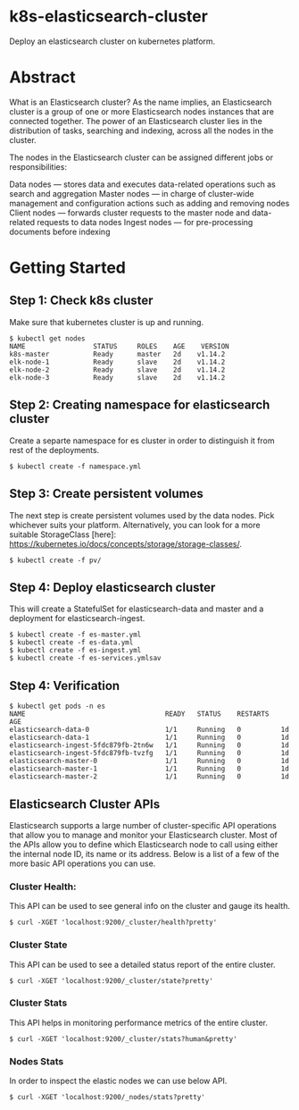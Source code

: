 # k8s-elasticsearch-cluster
Deploy an elasticsearch cluster on kubernetes platform.

# Abstract
What is an Elasticsearch cluster?
As the name implies, an Elasticsearch cluster is a group of one or more Elasticsearch nodes instances that are connected together. The power of an Elasticsearch cluster lies in the distribution of tasks, searching and indexing, across all the nodes in the cluster.

The nodes in the Elasticsearch cluster can be assigned different jobs or responsibilities:

Data nodes — stores data and executes data-related operations such as search and aggregation
Master nodes — in charge of cluster-wide management and configuration actions such as adding and removing nodes
Client nodes — forwards cluster requests to the master node and data-related requests to data nodes
Ingest nodes — for pre-processing documents before indexing

# Getting Started

## Step 1: Check k8s cluster
Make sure that kubernetes cluster is up and running.
````
$ kubectl get nodes
NAME                 STATUS     ROLES    AGE    VERSION
k8s-master           Ready      master   2d    v1.14.2
elk-node-1           Ready      slave    2d    v1.14.2
elk-node-2           Ready      slave    2d    v1.14.2
elk-node-3           Ready      slave    2d    v1.14.2
````

## Step 2: Creating namespace for elasticsearch cluster
Create a separte namespace for es cluster in order to distinguish it from rest of the deployments.
````
$ kubectl create -f namespace.yml
````

## Step 3: Create persistent volumes
The next step is create persistent volumes used by the data nodes. Pick whichever suits your platform. Alternatively, you can look for a more suitable StorageClass [here]: https://kubernetes.io/docs/concepts/storage/storage-classes/. 
````
$ kubectl create -f pv/
````

## Step 4: Deploy elasticsearch cluster
This will create a StatefulSet for elasticsearch-data and master and a deployment for elasticsearch-ingest.
````
$ kubectl create -f es-master.yml
$ kubectl create -f es-data.yml
$ kubectl create -f es-ingest.yml
$ kubectl create -f es-services.ymlsav
````

## Step 4: Verification
````
$ kubectl get pods -n es
NAME                                   READY   STATUS    RESTARTS   AGE
elasticsearch-data-0                   1/1     Running   0          1d
elasticsearch-data-1                   1/1     Running   0          1d
elasticsearch-ingest-5fdc879fb-2tn6w   1/1     Running   0          1d
elasticsearch-ingest-5fdc879fb-tvzfg   1/1     Running   0          1d
elasticsearch-master-0                 1/1     Running   0          1d
elasticsearch-master-1                 1/1     Running   0          1d
elasticsearch-master-2                 1/1     Running   0          1d
````

## Elasticsearch Cluster APIs
Elasticsearch supports a large number of cluster-specific API operations that allow you to manage and monitor your Elasticsearch cluster. Most of the APIs allow you to define which Elasticsearch node to call using either the internal node ID, its name or its address. Below is a list of a few of the more basic API operations you can use. 

### Cluster Health:
This API can be used to see general info on the cluster and gauge its health.
````
$ curl -XGET 'localhost:9200/_cluster/health?pretty'
````

### Cluster State
This API can be used to see a detailed status report of the entire cluster.
````
$ curl -XGET 'localhost:9200/_cluster/state?pretty'
````

### Cluster Stats
This API helps in monitoring performance metrics of the entire cluster.
````
$ curl -XGET 'localhost:9200/_cluster/stats?human&pretty'
````

### Nodes Stats
In order to inspect the elastic nodes we can use below API.
````
$ curl -XGET 'localhost:9200/_nodes/stats?pretty'
````
